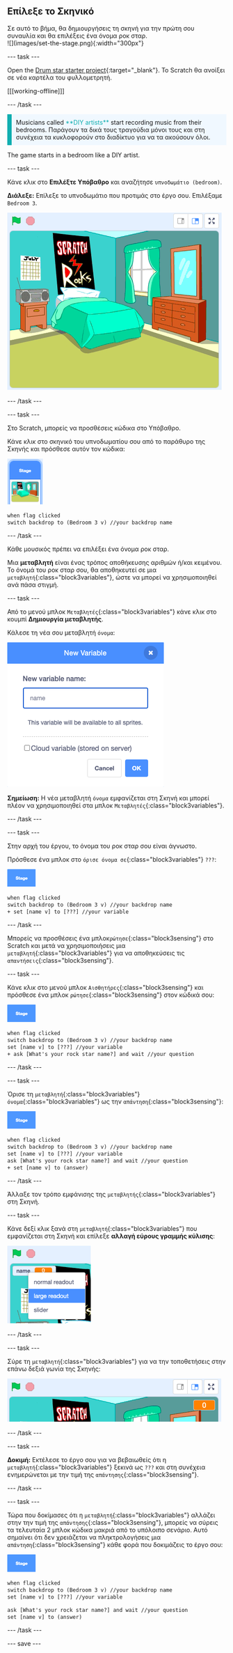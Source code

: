## Επίλεξε το Σκηνικό

<div style="display: flex; flex-wrap: wrap">
<div style="flex-basis: 200px; flex-grow: 1; margin-right: 15px;">
Σε αυτό το βήμα, θα δημιουργήσεις τη σκηνή για την πρώτη σου συναυλία και θα επιλέξεις ένα όνομα ροκ σταρ.
</div>
<div>
![](images/set-the-stage.png){:width="300px"}
</div>
</div>

--- task ---

Open the [Drum star starter project](https://scratch.mit.edu/projects/535783147/editor){:target="_blank"}. Το Scratch θα ανοίξει σε νέα καρτέλα του φυλλομετρητή.

[[[working-offline]]]

--- /task ---

<p style="border-left: solid; border-width:10px; border-color: #0faeb0; background-color: aliceblue; padding: 10px;">
Musicians called <span style="color: #0faeb0">**DIY artists**</span> start recording music from their bedrooms. Παράγουν τα δικά τους τραγούδια μόνοι τους και στη συνέχεια τα κυκλοφορούν στο διαδίκτυο για να τα ακούσουν όλοι. 
</p>

The game starts in a bedroom like a DIY artist.

--- task ---

Κάνε κλικ στο **Επιλέξτε Υπόβαθρο** και αναζήτησε `υπνοδωμάτιο (bedroom)`.

**Διάλεξε:** Επίλεξε το υπνοδωμάτιο που προτιμάς στο έργο σου. Επιλέξαμε `Bedroom 3`.

![Η σκηνή που δείχνει το υπόβαθρο "Bedroom 3".](images/bedroom3.png)

--- /task ---

--- task ---

Στο Scratch, μπορείς να προσθέσεις κώδικα στο Υπόβαθρο.

Κάνε κλικ στο σκηνικό του υπνοδωματίου σου από το παράθυρο της Σκηνής και πρόσθεσε αυτόν τον κώδικα:

![Η μικρογραφία του υπόβαθρου στο παράθυρο σκηνής.](images/bedroom-icon.png)

```blocks3
when flag clicked
switch backdrop to (Bedroom 3 v) //your backdrop name
```

--- /task ---

Κάθε μουσικός πρέπει να επιλέξει ένα όνομα ροκ σταρ.

Μια **μεταβλητή** είναι ένας τρόπος αποθήκευσης αριθμών ή/και κειμένου. Το όνομά του ροκ σταρ σου, θα αποθηκευτεί σε μια `μεταβλητή`{:class="block3variables"}, ώστε να μπορεί να χρησιμοποιηθεί ανά πάσα στιγμή.

--- task ---

Από το μενού μπλοκ `Μεταβλητές`{:class="block3variables"} κάνε κλικ στο κουμπί **Δημιουργία μεταβλητής**.

Κάλεσε τη νέα σου μεταβλητή `όνομα`:

![Το αναδυόμενο παράθυρο Νέα μεταβλητή με εισαγωγή κειμένου «όνομα».](images/new-variable.png)

**Σημείωση:** Η νέα μεταβλητή `όνομα` εμφανίζεται στη Σκηνή και μπορεί πλέον να χρησιμοποιηθεί στα μπλοκ `Μεταβλητές`{:class="block3variables"}.

--- /task ---

--- task ---

Στην αρχή του έργου, το όνομα του ροκ σταρ σου είναι άγνωστο.

Πρόσθεσε ένα μπλοκ στο `όρισε όνομα σε`{:class="block3variables"} `???`:

![](images/stage-icon.png)

```blocks3
when flag clicked
switch backdrop to (Bedroom 3 v) //your backdrop name
+ set [name v] to [???] //your variable
```

--- /task ---

Μπορείς να προσθέσεις ένα μπλοκ`ρώτησε`{:class="block3sensing"} στο Scratch και μετά να χρησιμοποιήσεις μια `μεταβλητή`{:class="block3variables"} για να αποθηκεύσεις τις `απαντήσεις`{:class="block3sensing"}.

--- task ---

Κάνε κλικ στο μενού μπλοκ `Αισθητήρες`{:class="block3sensing"} και πρόσθεσε ένα μπλοκ `ρώτησε`{:class="block3sensing"} στον κώδικά σου:

![](images/stage-icon.png)

```blocks3
when flag clicked
switch backdrop to (Bedroom 3 v) //your backdrop name
set [name v] to [???] //your variable
+ ask [What's your rock star name?] and wait //your question
```

--- /task ---

--- task ---

Όρισε τη `μεταβλητή`{:class="block3variables"} `όνομα`{:class="block3variables"} ως την `απάντηση`{:class="block3sensing"}:

![](images/stage-icon.png)

```blocks3
when flag clicked
switch backdrop to (Bedroom 3 v) //your backdrop name
set [name v] to [???] //your variable
ask [What's your rock star name?] and wait //your question
+ set [name v] to (answer)
```

--- /task ---

Άλλαξε τον τρόπο εμφάνισης της `μεταβλητής`{:class="block3variables"} στη Σκηνή.

--- task ---

Κάνε δεξί κλικ ξανά στη `μεταβλητή`{:class="block3variables"} που εμφανίζεται στη Σκηνή και επίλεξε **αλλαγή εύρους γραμμής κύλισης**:

![](images/large-readout.png)

--- /task ---

--- task ---

Σύρε τη `μεταβλητή`{:class="block3variables"} για να την τοποθετήσεις στην επάνω δεξιά γωνία της Σκηνής:

![](images/repositioned-variable.png)

--- /task ---

--- task ---

**Δοκιμή:** Εκτέλεσε το έργο σου για να βεβαιωθείς ότι η `μεταβλητή`{:class="block3variables"} ξεκινά ως `???` και στη συνέχεια ενημερώνεται με την τιμή της `απάντησης`{:class="block3sensing"}.

--- /task ---

--- task ---

Τώρα που δοκίμασες ότι η `μεταβλητή`{:class="block3variables"} αλλάζει στην την τιμή της `απάντησης`{:class="block3sensing"}, μπορείς να σύρεις τα τελευταία 2 μπλοκ κώδικα μακριά από το υπόλοιπο σενάριο. Αυτό σημαίνει ότι δεν χρειάζεται να πληκτρολογήσεις μια `απάντηση`{:class="block3sensing"} κάθε φορά που δοκιμάζεις το έργο σου:

![](images/stage-icon.png)

```blocks3
when flag clicked
switch backdrop to (Bedroom 3 v) //your backdrop name
set [name v] to [???] //your variable
```

```blocks3
ask [What's your rock star name?] and wait //your question
set [name v] to (answer)
```

--- /task ---

--- save ---
